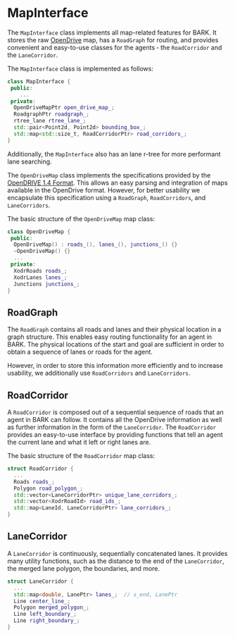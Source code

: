 MapInterface
================================

The `MapInterface` class implements all map-related features for BARK.
It stores the raw [OpenDrive](http://www.opendrive.org/download.html) map, has a `RoadGraph` for routing, and provides convenient and easy-to-use classes for the agents &dash; the `RoadCorridor` and the `LaneCorridor`.

The `MapInterface` class is implemented as follows:

```cpp
class MapInterface {
 public:
    ...
 private:
  OpenDriveMapPtr open_drive_map_;
  RoadgraphPtr roadgraph_;
  rtree_lane rtree_lane_;
  std::pair<Point2d, Point2d> bounding_box_;
  std::map<std::size_t, RoadCorridorPtr> road_corridors_;
}
```

Additionally, the `MapInterface` also has an lane r-tree for more performant lane searching.



The `OpenDriveMap` class implements the specifications provided by the [OpenDRIVE 1.4 Format](http://www.opendrive.org/download.html).
This allows an easy parsing and integration of maps available in the OpenDrive format.
However, for better usability we encapsulate this specification using a `RoadGraph`, `RoadCorridors`, and `LaneCorridors`.

The basic structure of the `OpenDriveMap` map class:

```cpp
class OpenDriveMap {
 public:
  OpenDriveMap() : roads_(), lanes_(), junctions_() {}
  ~OpenDriveMap() {}
  ...
 private:
  XodrRoads roads_;
  XodrLanes lanes_;
  Junctions junctions_;
}
```

## RoadGraph

The `RoadGraph` contains all roads and lanes and their physical location in a graph structure.
This enables easy routing functionality for an agent in BARK.
The physical locations of the start and goal are sufficient in order to obtain a sequence of lanes or roads for the agent.

However, in order to store this information more efficiently and to increase usability, we additionally use `RoadCorridors` and `LaneCorridors`.


## RoadCorridor

A `RoadCorridor` is composed out of a sequential sequence of roads that an agent in BARK can follow.
It contains all the OpenDrive information as well as further information in the form of the `LaneCorridor`.
The `RoadCorridor` provides an easy-to-use interface by providing functions that tell an agent the current lane and what it left or right lanes are.

The basic structure of the `RoadCorridor` map class:

```cpp
struct RoadCorridor {
  ...
  Roads roads_;
  Polygon road_polygon_;
  std::vector<LaneCorridorPtr> unique_lane_corridors_;
  std::vector<XodrRoadId> road_ids_;
  std::map<LaneId, LaneCorridorPtr> lane_corridors_;
}
```

## LaneCorridor

A `LaneCorridor` is continuously, sequentially concatenated lanes.
It provides many utility functions, such as the distance to the end of the `LaneCorridor`, the merged lane polygon, the boundaries, and more.

```cpp
struct LaneCorridor {
  ...
  std::map<double, LanePtr> lanes_;  // s_end, LanePtr
  Line center_line_;
  Polygon merged_polygon_;
  Line left_boundary_;
  Line right_boundary_;
}
```